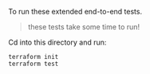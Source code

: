 To run these extended end-to-end tests.

> these tests take some time to run!

Cd into this directory and run:

```
terraform init
terraform test
```